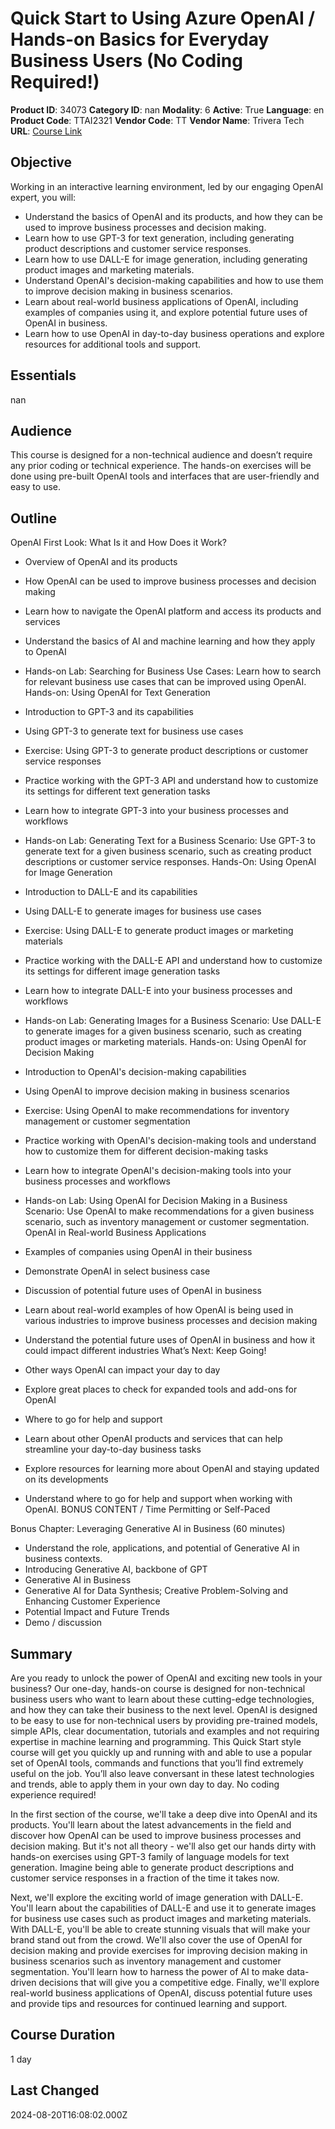 # Quick Start to Using Azure OpenAI / Hands-on Basics for Everyday Business Users (No Coding Required!)

**Product ID**: 34073
**Category ID**: nan
**Modality**: 6
**Active**: True
**Language**: en
**Product Code**: TTAI2321
**Vendor Code**: TT
**Vendor Name**: Trivera Tech
**URL**: [Course Link](https://www.fastlaneus.com/course/triveratech-ttai2321)

## Objective
Working in an interactive learning environment, led by our engaging OpenAI expert, you will:



- Understand the basics of OpenAI and its products, and how they can be used to improve business processes and decision making.
- Learn how to use GPT-3 for text generation, including generating product descriptions and customer service responses.
- Learn how to use DALL-E for image generation, including generating product images and marketing materials.
- Understand OpenAI's decision-making capabilities and how to use them to improve decision making in business scenarios.
- Learn about real-world business applications of OpenAI, including examples of companies using it, and explore potential future uses of OpenAI in business.
- Learn how to use OpenAI in day-to-day business operations and explore resources for additional tools and support.

## Essentials
nan

## Audience
This course is designed for a non-technical audience and doesn’t require any prior coding or technical experience. The hands-on exercises will be done using pre-built OpenAI tools and interfaces that are user-friendly and easy to use.

## Outline
OpenAI First Look: What Is it and How Does it Work?


- Overview of OpenAI and its products
- How OpenAI can be used to improve business processes and decision making
- Learn how to navigate the OpenAI platform and access its products and services
- Understand the basics of AI and machine learning and how they apply to OpenAI
- Hands-on Lab: Searching for Business Use Cases: Learn how to search for relevant business use cases that can be improved using OpenAI.
Hands-on: Using OpenAI for Text Generation


- Introduction to GPT-3 and its capabilities
- Using GPT-3 to generate text for business use cases
- Exercise: Using GPT-3 to generate product descriptions or customer service responses
- Practice working with the GPT-3 API and understand how to customize its settings for different text generation tasks
- Learn how to integrate GPT-3 into your business processes and workflows
- Hands-on Lab: Generating Text for a Business Scenario: Use GPT-3 to generate text for a given business scenario, such as creating product descriptions or customer service responses.
Hands-On: Using OpenAI for Image Generation


- Introduction to DALL-E and its capabilities
- Using DALL-E to generate images for business use cases
- Exercise: Using DALL-E to generate product images or marketing materials
- Practice working with the DALL-E API and understand how to customize its settings for different image generation tasks
- Learn how to integrate DALL-E into your business processes and workflows
- Hands-on Lab: Generating Images for a Business Scenario: Use DALL-E to generate images for a given business scenario, such as creating product images or marketing materials.
Hands-on: Using OpenAI for Decision Making


- Introduction to OpenAI's decision-making capabilities
- Using OpenAI to improve decision making in business scenarios
- Exercise: Using OpenAI to make recommendations for inventory management or customer segmentation
- Practice working with OpenAI's decision-making tools and understand how to customize them for different decision-making tasks
- Learn how to integrate OpenAI's decision-making tools into your business processes and workflows
- Hands-on Lab: Using OpenAI for Decision Making in a Business Scenario: Use OpenAI to make recommendations for a given business scenario, such as inventory management or customer segmentation.
OpenAI in Real-world Business Applications


- Examples of companies using OpenAI in their business
- Demonstrate OpenAI in select business case
- Discussion of potential future uses of OpenAI in business
- Learn about real-world examples of how OpenAI is being used in various industries to improve business processes and decision making
- Understand the potential future uses of OpenAI in business and how it could impact different industries
What’s Next: Keep Going!


- Other ways OpenAI can impact your day to day
- Explore great places to check for expanded tools and add-ons for OpenAI
- Where to go for help and support
- Learn about other OpenAI products and services that can help streamline your day-to-day business tasks
- Explore resources for learning more about OpenAI and staying updated on its developments
- Understand where to go for help and support when working with OpenAI.
BONUS CONTENT / Time Permitting or Self-Paced

Bonus Chapter: Leveraging Generative AI in Business (60 minutes)


- Understand the role, applications, and potential of Generative AI in business contexts.
- Introducing Generative AI, backbone of GPT
- Generative AI in Business
- Generative AI for Data Synthesis; Creative Problem-Solving and Enhancing Customer Experience
- Potential Impact and Future Trends
- Demo / discussion

## Summary
Are you ready to unlock the power of OpenAI and exciting new tools in your business? Our one-day, hands-on course is designed for non-technical business users who want to learn about these cutting-edge technologies, and how they can take their business to the next level.  OpenAI is designed to be easy to use for non-technical users by providing pre-trained models, simple APIs, clear documentation, tutorials and examples and not requiring expertise in machine learning and programming. This Quick Start style course will get you quickly up and running with and able to use a popular set of OpenAI tools, commands and functions that you’ll find extremely useful on the job. You’ll also leave conversant in these latest technologies and trends, able to apply them in your own day to day. No coding experience required!

In the first section of the course, we'll take a deep dive into OpenAI and its products. You'll learn about the latest advancements in the field and discover how OpenAI can be used to improve business processes and decision making. But it's not all theory - we'll also get our hands dirty with hands-on exercises using GPT-3 family of language models for text generation. Imagine being able to generate product descriptions and customer service responses in a fraction of the time it takes now.

Next, we'll explore the exciting world of image generation with DALL-E. You'll learn about the capabilities of DALL-E and use it to generate images for business use cases such as product images and marketing materials. With DALL-E, you'll be able to create stunning visuals that will make your brand stand out from the crowd. We'll also cover the use of OpenAI for decision making and provide exercises for improving decision making in business scenarios such as inventory management and customer segmentation. You'll learn how to harness the power of AI to make data-driven decisions that will give you a competitive edge. Finally, we'll explore real-world business applications of OpenAI, discuss potential future uses and provide tips and resources for continued learning and support.

## Course Duration
1 day

## Last Changed
2024-08-20T16:08:02.000Z
